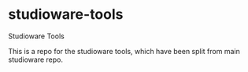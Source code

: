 studioware-tools
================

Studioware Tools

This is a repo for the studioware tools, which have been split from main studioware repo.
